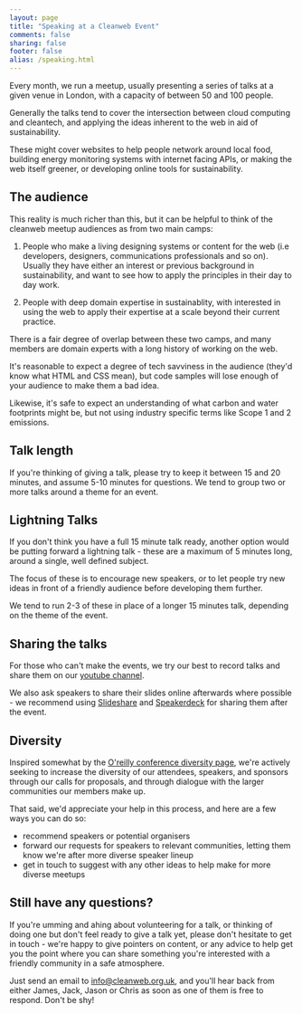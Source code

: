 ```yaml
---
layout: page
title: "Speaking at a Cleanweb Event"
comments: false
sharing: false
footer: false
alias: /speaking.html
---
```


Every month, we run a meetup, usually presenting a series of talks at a given venue in London, with a capacity of between 50 and 100 people.

Generally the talks tend to cover the intersection between cloud computing and cleantech, and applying the ideas inherent to the web in aid of sustainability.

These might cover websites to help people network around local food, building energy monitoring systems with internet facing APIs, or making the web itself greener, or developing online tools for sustainability.

## The audience

This reality is much richer than this, but it can be helpful to think of the cleanweb meetup audiences as from two main camps:

1. People who make a living designing systems or content for the web
(i.e developers, designers, communications professionals and so on). Usually they have either an interest or previous background in sustainability, and want to see how to apply the principles in their day to day work.

2. People with deep domain expertise in sustainablity, with interested in using the web to apply their expertise at a scale beyond their current practice.

There is a fair degree of overlap between these two camps, and many members are domain experts with a long history of working on the web.

It's reasonable to expect a degree of tech savviness in the audience (they'd know what HTML and CSS mean), but code samples will lose enough of your audience to make them a bad idea.

Likewise, it's safe to expect an understanding of what carbon and water footprints might be, but not using industry specific terms like Scope 1 and 2 emissions.

## Talk length

If you're thinking of giving a talk, please try to keep it between 15 and 20 minutes, and assume 5-10 minutes for questions. We tend to group two or more talks around a theme for an event.

## Lightning Talks

If you don't think you have a full 15 minute talk ready, another option would be putting forward a lightning talk - these are a maximum of 5 minutes long, around a single, well defined subject.

The focus of these is to encourage new speakers, or to let people try new ideas in front of a friendly audience before developing them further.

We tend to run 2-3 of these in place of a longer 15 minutes talk, depending on the theme of the event.

## Sharing the talks

For those who can't make the events, we try our best to record talks and share them on our [youtube channel][1]. 

We also ask speakers to share their slides online afterwards where possible - we recommend using [Slideshare][2] and [Speakerdeck][3] for sharing them after the event.

## Diversity 

Inspired somewhat by the [O'reilly conference diversity page][4], we're actively seeking to increase the diversity of our attendees, speakers, and sponsors through our calls for proposals, and through dialogue with the larger communities our members make up.

That said, we'd appreciate your help in this process, and here are a few ways you can do so:

* recommend speakers or potential organisers
* forward our requests for speakers to relevant communities, letting them know we're after more diverse speaker lineup
* get in touch to suggest with any other ideas to help make for more diverse meetups

## Still have any questions?

If you're umming and ahing about volunteering for a talk, or thinking of doing one but don't feel ready to give a talk yet, please don't hesitate to get in touch - we're happy to give pointers on content, or any advice to help get you the point where you can share something you're interested with a friendly community in a safe atmosphere.

Just send an email to info@cleanweb.org.uk, and you'll hear back from either James, Jack, Jason or Chris as soon as one of them is free to respond. Don't be shy!


[1]: http://www.youtube.com/user/CleanwebUK
[2]: http://www.slideshare.net/blake/why-cleanweb-will-beat-cleantech
[3]: http://speakerdeck.com
[4]: http://oreilly.com/conferences/diversity.html